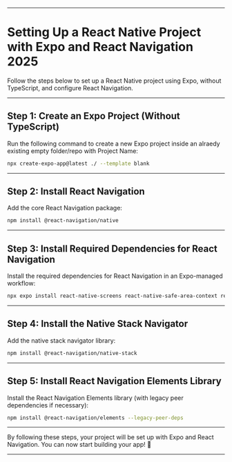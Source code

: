
---

# Setting Up a React Native Project with Expo and React Navigation 2025

Follow the steps below to set up a React Native project using Expo, without TypeScript, and configure React Navigation.

---

## Step 1: Create an Expo Project (Without TypeScript)

Run the following command to create a new Expo project inside an alraedy existing empty folder/repo with Project Name:

```bash
npx create-expo-app@latest ./ --template blank
```

---

## Step 2: Install React Navigation

Add the core React Navigation package:

```bash
npm install @react-navigation/native
```

---

## Step 3: Install Required Dependencies for React Navigation

Install the required dependencies for React Navigation in an Expo-managed workflow:

```bash
npx expo install react-native-screens react-native-safe-area-context react-native-gesture-handler react-native-reanimated react-native-vector-icons
```

---

## Step 4: Install the Native Stack Navigator

Add the native stack navigator library:

```bash
npm install @react-navigation/native-stack
```

---

## Step 5: Install React Navigation Elements Library

Install the React Navigation Elements library (with legacy peer dependencies if necessary):

```bash
npm install @react-navigation/elements --legacy-peer-deps
```

---

By following these steps, your project will be set up with Expo and React Navigation. You can now start building your app! 🚀

--- 

